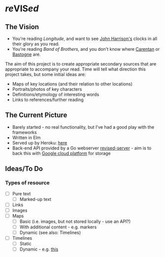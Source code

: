 # *re*VIS*ed*

## The Vision

* You're reading *Longitude*, and want to see [John Harrison's](https://en.wikipedia.org/wiki/John_Harrison) clocks in all their glory as you read.
* You're reading *Band of Brothers*, and you don't know where [Carentan](https://en.wikipedia.org/wiki/Carentan) or [Bastogne](https://en.wikipedia.org/wiki/Bastogne) are.

The aim of this project is to create appropriate secondary sources that are appropriate to accompany your read.  Time will tell what direction this project takes, but some initial ideas are:
* Maps of key locations (and their relation to other locations)
* Portraits/photos of key characters
* Definitions/etymology of interesting words
* Links to references/further reading

## The Current Picture

* Barely started - no real functionality, but I've had a good play with the frameworks
* Written in Elm
* Served up by Heroku: [here](https://revised-web.herokuapp.com/)
* Back-end API provided by a Go webserver [revised-server](https://github.com/CJTozer/revised-server#readme) - aim is to back this with [Google cloud platform](https://cloud.google.com/storage/docs/json_api/v1/) for storage

## Ideas/To Do

### Types of resource
* [ ] Pure text
  * [ ] Marked-up text
* [ ] Links
* [ ] Images
* [ ] Maps
  * [ ] Basic (i.e. images, but not stored locally - use an API?)
  * [ ] With additional content - e.g. markers
  * [ ] Dynamic (see also: Timelines)
* [ ] Timelines
  * [ ] Static
  * [ ] Dynamic - e.g. [this](https://codyhouse.co/gem/vertical-timeline/)
